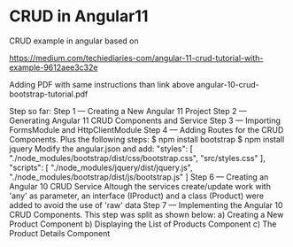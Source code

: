 # CRUD in Angular11

CRUD example in angular based on 

https://medium.com/techiediaries-com/angular-11-crud-tutorial-with-example-9612aee3c32e

Adding PDF with same instructions than link above
angular-10-crud-bootstrap-tutorial.pdf

Step so far:
Step 1 — Creating a New Angular 11 Project
Step 2 — Generating Angular 11 CRUD Components and Service
Step 3 — Importing FormsModule and HttpClientModule
Step 4 — Adding Routes for the CRUD Components. Plus the following steps:
	$ npm install bootstrap
	$ npm install jquery
	Modify the angular.json and add:
            "styles": [
              "./node_modules/bootstrap/dist/css/bootstrap.css",
              "src/styles.css"
            ],
            "scripts": [
              "./node_modules/jquery/dist/jquery.js",
              "./node_modules/bootstrap/dist/js/bootstrap.js"
            ]
Step 6 — Creating an Angular 10 CRUD Service
	Altough the services create/update work with 'any' as parameter, an interface (IProduct) and a class (Product) were added to avoid the use of 'raw' data
Step 7 — Implementing the Angular 10 CRUD Components. This step was split as shown below:
	a) Creating a New Product Component
	b) Displaying the List of Products Component
	c) The Product Details Component
